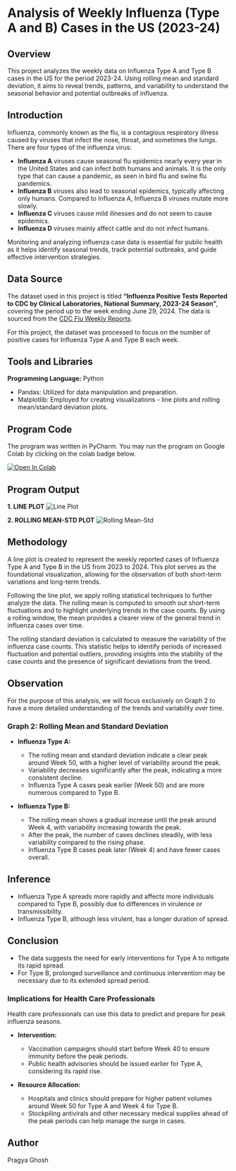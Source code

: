 # Analysis of Weekly Influenza (Type A and B) Cases in the US (2023-24)

## Overview
This project analyzes the weekly data on Influenza Type A and Type B cases in the US for the period 2023-24. Using rolling mean and standard deviation, it aims to reveal trends, patterns, and variability to understand the seasonal behavior and potential outbreaks of influenza.

## Introduction
Influenza, commonly known as the flu, is a contagious respiratory illness caused by viruses that infect the nose, throat, and sometimes the lungs. There are four types of the influenza virus:
- **Influenza A** viruses cause seasonal flu epidemics nearly every year in the United States and can infect both humans and animals. It is the only type that can cause a pandemic, as seen in bird flu and swine flu pandemics.
- **Influenza B** viruses also lead to seasonal epidemics, typically affecting only humans. Compared to Influenza A, Influenza B viruses mutate more slowly.
- **Influenza C** viruses cause mild illnesses and do not seem to cause epidemics.
- **Influenza D** viruses mainly affect cattle and do not infect humans.
  
Monitoring and analyzing influenza case data is essential for public health as it helps identify seasonal trends, track potential outbreaks, and guide effective intervention strategies.

## Data Source
The dataset used in this project is titled **“Influenza Positive Tests Reported to CDC by Clinical Laboratories, National Summary, 2023-24 Season”**, covering the period up to the week ending June 29, 2024. The data is sourced from the [CDC Flu Weekly Reports](https://www.cdc.gov/flu/weekly/index.htm).

For this project, the dataset was processed to focus on the number of positive cases for Influenza Type A and Type B each week.

## Tools and Libraries
**Programming Language:** Python
- Pandas: Utilized for data manipulation and preparation.
- Matplotlib: Employed for creating visualizations - line plots and rolling mean/standard deviation plots.

## Program Code
The program was written in PyCharm. You may run the program on Google Colab by clicking on the colab badge below.

[![Open In Colab](https://colab.research.google.com/assets/colab-badge.svg)](https://colab.research.google.com/drive/1ngtyjvaxjVPGCdPp1-BmUKRg6b4Lrhzp?usp=sharing)
## Program Output
**1. LINE PLOT**
![Line Plot](https://github.com/user-attachments/assets/f7e16ca2-4a9d-48cc-a84a-99b379533118)

**2. ROLLING MEAN-STD PLOT**
![Rolling Mean-Std](https://github.com/user-attachments/assets/f4cd599f-38e7-4596-8d84-6756e2edf75b)

## Methodology
A line plot is created to represent the weekly reported cases of Influenza Type A and Type B in the US from 2023 to 2024. This plot serves as the foundational visualization, allowing for the observation of both short-term variations and long-term trends.

Following the line plot, we apply rolling statistical techniques to further analyze the data. The rolling mean is computed to smooth out short-term fluctuations and to highlight underlying trends in the case counts. By using a rolling window, the mean provides a clearer view of the general trend in influenza cases over time.

The rolling standard deviation is calculated to measure the variability of the influenza case counts. This statistic helps to identify periods of increased fluctuation and potential outliers, providing insights into the stability of the case counts and the presence of significant deviations from the trend.

## Observation
For the purpose of this analysis, we will focus exclusively on Graph 2 to have a more detailed understanding of the trends and variability over time.

### Graph 2: Rolling Mean and Standard Deviation

- **Influenza Type A:**
  - The rolling mean and standard deviation indicate a clear peak around Week 50, with a higher level of variability around the peak.
  - Variability decreases significantly after the peak, indicating a more consistent decline.
  - Influenza Type A cases peak earlier (Week 50) and are more numerous compared to Type B.
    
- **Influenza Type B:**
  - The rolling mean shows a gradual increase until the peak around Week 4, with variability increasing towards the peak.
  - After the peak, the number of cases declines steadily, with less variability compared to the rising phase.
  - Influenza Type B cases peak later (Week 4) and have fewer cases overall.

## Inference
- Influenza Type A spreads more rapidly and affects more individuals compared to Type B, possibly due to differences in virulence or transmissibility.
- Influenza Type B, although less virulent, has a longer duration of spread.

## Conclusion
- The data suggests the need for early interventions for Type A to mitigate its rapid spread.
- For Type B, prolonged surveillance and continuous intervention may be necessary due to its extended spread period.

### Implications for Health Care Professionals
Health care professionals can use this data to predict and prepare for peak influenza seasons.

- **Intervention:**
  - Vaccination campaigns should start before Week 40 to ensure immunity before the peak periods.
  - Public health advisories should be issued earlier for Type A, considering its rapid rise.
    
- **Resource Allocation:**
  - Hospitals and clinics should prepare for higher patient volumes around Week 50 for Type A and Week 4 for Type B.
  - Stockpiling antivirals and other necessary medical supplies ahead of the peak periods can help manage the surge in cases.

## Author
Pragya Ghosh
